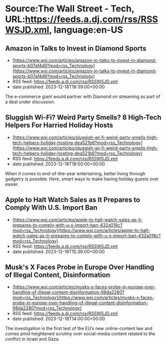 # Source:The Wall Street - Tech, URL:https://feeds.a.dj.com/rss/RSSWSJD.xml, language:en-US

## Amazon in Talks to Invest in Diamond Sports
 - [https://www.wsj.com/articles/amazon-in-talks-to-invest-in-diamond-sports-b07af4d9?mod=rss_Technology](https://www.wsj.com/articles/amazon-in-talks-to-invest-in-diamond-sports-b07af4d9?mod=rss_Technology)
 - RSS feed: https://feeds.a.dj.com/rss/RSSWSJD.xml
 - date published: 2023-12-18T18:39:00+00:00

The e-commerce giant would partner with Diamond on streaming as part of a deal under discussion.

## Sluggish Wi-Fi? Weird Party Smells? 8 High-Tech Helpers For Harried Holiday Hosts
 - [https://www.wsj.com/articles/sluggish-wi-fi-weird-party-smells-high-tech-helpers-holiday-hosting-dea521b6?mod=rss_Technology](https://www.wsj.com/articles/sluggish-wi-fi-weird-party-smells-high-tech-helpers-holiday-hosting-dea521b6?mod=rss_Technology)
 - RSS feed: https://feeds.a.dj.com/rss/RSSWSJD.xml
 - date published: 2023-12-18T18:00:00+00:00

When it comes to end-of-the-year entertaining, better living through gadgetry is possible. Here, smart ways to make having holiday guests over easier.

## Apple to Halt Watch Sales as It Prepares to Comply With U.S. Import Ban
 - [https://www.wsj.com/articles/apple-to-halt-watch-sales-as-it-prepares-to-comply-with-u-s-import-ban-432a018c?mod=rss_Technology](https://www.wsj.com/articles/apple-to-halt-watch-sales-as-it-prepares-to-comply-with-u-s-import-ban-432a018c?mod=rss_Technology)
 - RSS feed: https://feeds.a.dj.com/rss/RSSWSJD.xml
 - date published: 2023-12-18T15:39:00+00:00



## Musk's X Faces Probe in Europe Over Handling of Illegal Content, Disinformation
 - [https://www.wsj.com/articles/musks-x-faces-probe-in-europe-over-handling-of-illegal-content-disinformation-98da2280?mod=rss_Technology](https://www.wsj.com/articles/musks-x-faces-probe-in-europe-over-handling-of-illegal-content-disinformation-98da2280?mod=rss_Technology)
 - RSS feed: https://feeds.a.dj.com/rss/RSSWSJD.xml
 - date published: 2023-12-18T14:00:00+00:00

The investigation is the first test of the EU’s new online-content law and comes amid heightened scrutiny over social-media content related to the conflict in Israel and Gaza.

